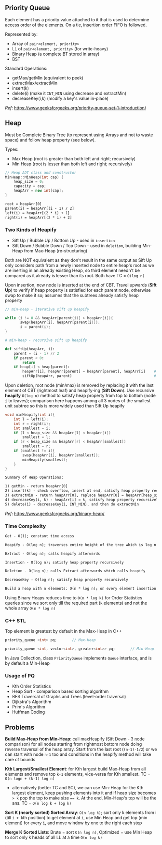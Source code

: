 ## Priority Queue
Each element has a priority value attached to it that is used to determine access order of the elements. On a tie, insertion order FIFO is followed.

Represented by:
- Array of `pair<element, priority>`
- LL of `pair<element, priority>` (for write-heavy)
- Binary Heap (a complete BT stored in array)
- BST

Standard Operations:
- getMax/getMin (equivalent to peek)
- extractMax/extractMin
- insert(k)
- delete(i) (make it `INT_MIN` using decrease and extractMin)
- decreaseKey(i,k) (modify a key's value in-place)

_Ref_: https://www.geeksforgeeks.org/priority-queue-set-1-introduction/

## Heap
Must be Complete Binary Tree (to represent using Arrays and not to waste space) and follow heap property (see below).

Types: 
- Max Heap (root is greater than both left and right; recursively)
- Min Heap (root is lesser than both left and right; recursively)

```cpp
// Heap ADT class and constructor
MinHeap::MinHeap(int cap) { 
    heap_size = 0; 
    capacity = cap; 
    heapArr = new int[cap]; 
}
```

```txt
root = heapArr[0]
parent(i) = heapArr[(i - 1) / 2]
left(i) = heapArr[(2 * i) + 1]
right(i) = heapArr[(2 * i) + 2]
```

### Two Kinds of Heapify
- Sift Up / Bubble Up / Bottom Up - used in `insertion`
- Sift Down / Bubble Down / Top Down - used in `deletion`, building Min-Heap from Max-Heap (re-structuring)

Both are NOT equivalent as they don't result in the same output as Sift Up only considers path from a newly inserted node to entire heap's root as we are inerting in an already existing Heap, so third element needn't be compared as it already is lesser than its root. Both have TC = `O(log n)`

Upon insertion, new node is inserted at the end of CBT. Travel upwards (**Sift Up**) to verify if heap property is satisfied for each parent node, otherwise swap to make it so; assumes that the subtrees already satisfy heap property
```cpp
// min-heap - iterative sift up heapify

while (i != 0 && heapArr[parent(i)] > heapArr[i]){
       swap(heapArr[i], heapArr[parent(i)]);
       i = parent(i);
}
```
```py
# min-heap - recursive sift up heapify

def siftUp(heapArr, i):
    parent = (i - 1) // 2
    if parent < 0:
        return
    if heap[i] < heap[parent]:
        heapArr[i], heapArr[parent] = heapArr[parent], heapArr[i]    # swap
        siftUp(heapArr, parent)                                      # sift up to the parent
```

Upon deletion, root node (min/max) is removed by replacing it with the last element of CBT (rightmost leaf) and heapify-ing (**Sift Down**). Use recursive **heapify** `O(log n)` method to satisfy heap property from top to bottom (node `i` to leaves); comparison here happens among all 3 nodes of the smallest unit subtree so this is more widely used than Sift Up heapify
```cpp
void minHeapify(int i){
    int l = left(i);
    int r = right(i);
    int smallest = i;
    if (l < heap_size && heapArr[l] < heapArr[i])
        smallest = l;
    if (r < heap_size && heapArr[r] < heapArr[smallest])
        smallest = r;
    if (smallest != i){
        swap(heapArr[i], heapArr[smallest]);
        minHeapify(smallest);
    }
}
```

```txt
Summary of Heap Operations:

1) getMin - return heapArr[0]
2) insert(k) - check overflow, insert at end, satisfy heap property recursively at i
3) extractMin - return heapArr[0], replace heapArr[0] = heapArr[heap_size - 1], heapify at 0
4) decreaseKey(i, k) - heapArr[i] = k, satisfy heap property recursively at i (assumed that k is less than heapArr[i])
5) delete(i) - decreaseKey(i, INT_MIN), and then do extractMin
```

_Ref_: https://www.geeksforgeeks.org/binary-heap/

### Time Complexity
```txt
Get - O(1); constant time access

Heapify - O(log n); traverses entire height of the tree which is log n

Extract - O(log n); calls heapify afterwards

Insertion - O(log n); satisfy heap property recursively

Deletion - O(log n); calls Extract afterwards which calls heapify

DecreaseKey - O(log n); satisfy heap property recursively

Build a heap with n elements: O(n * log n); on every element insertion there will be a heapify
```

Using Binary Heaps reduces time to `O(n * log k)` for Order Statistics queries since we sort only till the required part (`k` elements) and not the whole array `O(n * log n)`

### C++ STL
Top element is greatest by default in the Max-Heap in C++
```cpp
priority_queue <int> pq;       // Max-Heap

priority_queue <int, vector<int>, greater<int>> pq;       // Min-Heap
```

In Java Collection, class `PriorityQueue` implements `Queue` interface, and is by default a Min-Heap

### Usage of PQ
- Kth Order Statistics
- Heap Sort - comparison based sorting algorithm
- BFS Traversal of Graphs and Trees (level-order traversal)
- Dijkstra's Algorithm
- Prim's Algorithm
- Huffman Coding

## Problems
**Build Max-Heap from Min-Heap**: call maxHeapify (Sift Down - 3 node comparison) for all nodes starting from rightmost bottom node doing reverse traversal of the heap array. Start from the last root (`(n-1)-1/2`) or we can start with node `n-1` too and conditions in the heapify method will take care of bounds

**Kth Largest/Smallest Element**: for Kth largest build Max-Heap from all elements and remove top `k-1` elements, vice-versa for Kth smallest. TC = `O(n logn + (k-1) log n)`
  - alternatively (better TC and SC), we can use Min-Heap for the Kth largest element, keep pushing elements into it and if heap size becomes `> k` pop the top to make size `== k`. At the end, Min-Heap's top will be the ans. TC = `O(n log k + log k)`

**Sort K (nearly sorted) Sorted Array**: `O(n log k)`; sort only k elements from i (till `i + k`th position) to get element at `i`, use Min Heap and get top (min element) for every `i`, and move window by one to the right each step

**Merge K Sorted Lists**: Brute = sort `O(n log n)`, Optimized = use Min Heap to sort only k heads of all LL at a time `O(n log k)`
